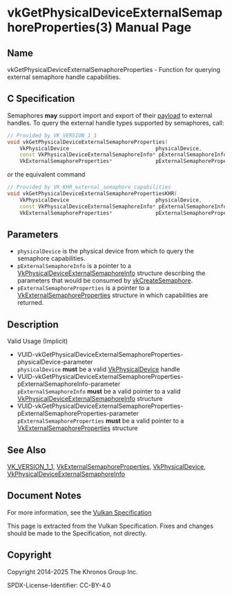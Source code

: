 # vkGetPhysicalDeviceExternalSemaphoreProperties(3) Manual Page

## Name

vkGetPhysicalDeviceExternalSemaphoreProperties - Function for querying external semaphore handle capabilities.



## [](#_c_specification)C Specification

Semaphores **may** support import and export of their [payload](https://registry.khronos.org/vulkan/specs/latest/html/vkspec.html#synchronization-semaphores-payloads) to external handles. To query the external handle types supported by semaphores, call:

```c++
// Provided by VK_VERSION_1_1
void vkGetPhysicalDeviceExternalSemaphoreProperties(
    VkPhysicalDevice                            physicalDevice,
    const VkPhysicalDeviceExternalSemaphoreInfo* pExternalSemaphoreInfo,
    VkExternalSemaphoreProperties*              pExternalSemaphoreProperties);
```

or the equivalent command

```c++
// Provided by VK_KHR_external_semaphore_capabilities
void vkGetPhysicalDeviceExternalSemaphorePropertiesKHR(
    VkPhysicalDevice                            physicalDevice,
    const VkPhysicalDeviceExternalSemaphoreInfo* pExternalSemaphoreInfo,
    VkExternalSemaphoreProperties*              pExternalSemaphoreProperties);
```

## [](#_parameters)Parameters

- `physicalDevice` is the physical device from which to query the semaphore capabilities.
- `pExternalSemaphoreInfo` is a pointer to a [VkPhysicalDeviceExternalSemaphoreInfo](https://registry.khronos.org/vulkan/specs/latest/man/html/VkPhysicalDeviceExternalSemaphoreInfo.html) structure describing the parameters that would be consumed by [vkCreateSemaphore](https://registry.khronos.org/vulkan/specs/latest/man/html/vkCreateSemaphore.html).
- `pExternalSemaphoreProperties` is a pointer to a [VkExternalSemaphoreProperties](https://registry.khronos.org/vulkan/specs/latest/man/html/VkExternalSemaphoreProperties.html) structure in which capabilities are returned.

## [](#_description)Description

Valid Usage (Implicit)

- [](#VUID-vkGetPhysicalDeviceExternalSemaphoreProperties-physicalDevice-parameter)VUID-vkGetPhysicalDeviceExternalSemaphoreProperties-physicalDevice-parameter  
  `physicalDevice` **must** be a valid [VkPhysicalDevice](https://registry.khronos.org/vulkan/specs/latest/man/html/VkPhysicalDevice.html) handle
- [](#VUID-vkGetPhysicalDeviceExternalSemaphoreProperties-pExternalSemaphoreInfo-parameter)VUID-vkGetPhysicalDeviceExternalSemaphoreProperties-pExternalSemaphoreInfo-parameter  
  `pExternalSemaphoreInfo` **must** be a valid pointer to a valid [VkPhysicalDeviceExternalSemaphoreInfo](https://registry.khronos.org/vulkan/specs/latest/man/html/VkPhysicalDeviceExternalSemaphoreInfo.html) structure
- [](#VUID-vkGetPhysicalDeviceExternalSemaphoreProperties-pExternalSemaphoreProperties-parameter)VUID-vkGetPhysicalDeviceExternalSemaphoreProperties-pExternalSemaphoreProperties-parameter  
  `pExternalSemaphoreProperties` **must** be a valid pointer to a [VkExternalSemaphoreProperties](https://registry.khronos.org/vulkan/specs/latest/man/html/VkExternalSemaphoreProperties.html) structure

## [](#_see_also)See Also

[VK\_VERSION\_1\_1](https://registry.khronos.org/vulkan/specs/latest/man/html/VK_VERSION_1_1.html), [VkExternalSemaphoreProperties](https://registry.khronos.org/vulkan/specs/latest/man/html/VkExternalSemaphoreProperties.html), [VkPhysicalDevice](https://registry.khronos.org/vulkan/specs/latest/man/html/VkPhysicalDevice.html), [VkPhysicalDeviceExternalSemaphoreInfo](https://registry.khronos.org/vulkan/specs/latest/man/html/VkPhysicalDeviceExternalSemaphoreInfo.html)

## [](#_document_notes)Document Notes

For more information, see the [Vulkan Specification](https://registry.khronos.org/vulkan/specs/latest/html/vkspec.html#vkGetPhysicalDeviceExternalSemaphoreProperties)

This page is extracted from the Vulkan Specification. Fixes and changes should be made to the Specification, not directly.

## [](#_copyright)Copyright

Copyright 2014-2025 The Khronos Group Inc.

SPDX-License-Identifier: CC-BY-4.0